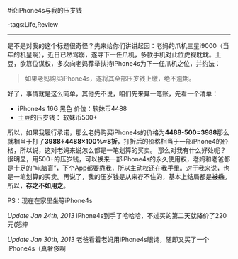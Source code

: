 #论iPhone4s与我的压岁钱

-tags:Life,Review

----

是不是对我的这个标题很奇怪？先来给你们讲讲起因：老妈的爪机三星i9000（当年的机皇啊），近日已然驾崩，遂寻下一任爪机，多款手机对此位虎视眈眈。土豆，欲篡位谋权，多次向老妈荐举扶持iPhone4s为下一任爪机之位，并约法：

>如果老妈购买iPhone4s，遂将其全部压岁钱上缴，绝不逾期。

好了，事情就是这么简单，其他先不说，咱们先来算一笔账，先看一个清单：

* iPhone4s 16G 黑色 价位：软妹币4488
* 土豆的压岁钱： 软妹币500+

所以，如果我履行承诺，那么老妈购买iPhone4s的价格为**4488-500=3988**那么就相当于打了**3988÷4488×100%≈8折**，打折后的价格相当于一部iPhone4的价格，所以说，这对老妈来说怎么都是一笔划算的买卖。
那么对我有什么好处呢？很明显，用500+的压岁钱，可以换来一部iPhone4s的永久使用权，老妈和老爸都是十足的“电脑盲”，下个App都要靠我，所以主动权还在我手里。对于我来说，也是一笔划算的买卖。再说了，我的压岁钱是从来存不住的，基本上结局都是~~被缴~~。所以，**存之不如用之**。

PS：现在在家里坐等iPhone4s

*Update Jan 24th, 2013*
iPhone4s到手了哈哈哈，不过买的第二天就降价了220元(怒摔

*Update Jan 30th, 2013*
老爸看着老妈用iPhone4s眼馋，随即又买了一个iPhone4s（真奢侈啊